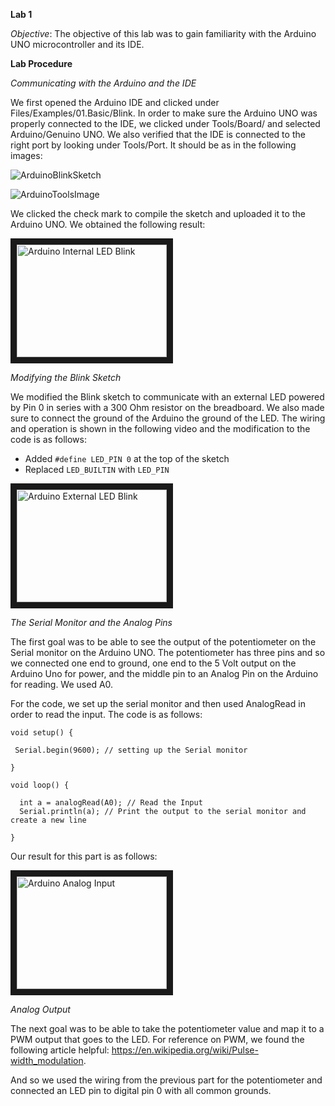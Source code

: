 **Lab 1**

*Objective*: The objective of this lab was to gain familiarity with the Arduino UNO microcontroller and its IDE. 

**Lab Procedure**

*Communicating with the Arduino and the IDE*

We first opened the Arduino IDE and clicked under Files/Examples/01.Basic/Blink. In order to make sure the Arduino UNO was properly connected to the IDE, we clicked under Tools/Board/ and selected Arduino/Genuino UNO. We also verified that the IDE is connected to the right port by looking under Tools/Port. It should be as in the following images:

![ArduinoBlinkSketch](https://github.com/Blue9/ece3400/tree/gh-pages/Labs/Blink.png)

![ArduinoToolsImage](https://github.com/Blue9/ece3400/tree/gh-pages/Labs/Tools.png)

We clicked the check mark to compile the sketch and uploaded it to the Arduino UNO. We obtained the following result:

[//]: # (<iframe width="560" height="315" src="https://www.youtube.com/embed/GjLLtRx1XvA" frameborder="0" allow="autoplay; encrypted-media" allowfullscreen></iframe>)

<a href="http://www.youtube.com/watch?feature=player_embedded&v=GjLLtRx1XvA
" target="_blank"><img src="https://www.youtube.com/embed/GjLLtRx1XvA/0.jpg" 
alt="Arduino Internal LED Blink" width="240" height="180" border="10" /></a>

*Modifying the Blink Sketch*

We modified the Blink sketch to communicate with an external LED powered by Pin 0 in series with a 300 Ohm resistor on the breadboard. We also made sure to connect the ground of the Arduino the ground of the LED. The wiring and operation is shown in the following video and the modification to the code is as follows:

* Added `#define LED_PIN 0` at the top of the sketch
* Replaced `LED_BUILTIN` with `LED_PIN`

<a href="http://www.youtube.com/watch?feature=player_embedded&v=NNcXywDYe_s
" target="_blank"><img src="https://www.youtube.com/embed/NNcXywDYe_s/0.jpg" 
alt="Arduino External LED Blink" width="240" height="180" border="10" /></a>

[//]: # (<iframe width="560" height="315" src="https://www.youtube.com/embed/NNcXywDYe_s" frameborder="0" allow="autoplay; encrypted-media" allowfullscreen></iframe>)

*The Serial Monitor and the Analog Pins*

The first goal was to be able to see the output of the potentiometer on the Serial monitor on the Arduino UNO. The potentiometer has three pins and so we connected one end to ground, one end to the 5 Volt output on the Arduino Uno for power, and the middle pin to an Analog Pin on the Arduino for reading. We used A0. 

For the code, we set up the serial monitor and then used AnalogRead in order to read the input. The code is as follows:

```
void setup() {

 Serial.begin(9600); // setting up the Serial monitor

}

void loop() {

  int a = analogRead(A0); // Read the Input
  Serial.println(a); // Print the output to the serial monitor and create a new line

}

```

Our result for this part is as follows:

<a href="http://www.youtube.com/watch?feature=player_embedded&v=0JiTJ-EnS_w
" target="_blank"><img src="https://www.youtube.com/embed/0JiTJ-EnS_w/0.jpg" 
alt="Arduino Analog Input" width="240" height="180" border="10" /></a>


*Analog Output*

The next goal was to be able to take the potentiometer value and map it to a PWM output that goes to the LED. For reference on PWM, we found the following article helpful: https://en.wikipedia.org/wiki/Pulse-width_modulation.

And so we used the wiring from the previous part for the potentiometer and connected an LED pin to digital pin 0 with all common grounds. 


